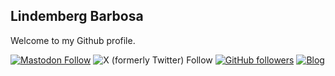 ## Lindemberg Barbosa

Welcome to my Github profile.

[![Mastodon Follow](https://img.shields.io/mastodon/follow/109390029348935518?domain=https%3A%2F%2Fbolha.us&style=for-the-badge)](https://bolha.us/@bergpb)
![X (formerly Twitter) Follow](https://img.shields.io/twitter/follow/lbergpb?style=for-the-badge) [![GitHub followers](https://img.shields.io/github/followers/bergpb?label=GitHub&logo=Github&style=for-the-badge)](https://github.com/bergpb) [![Blog](https://img.shields.io/website?down_color=blue&down_message=blog.bergpb.dev&label=Blog&logo=ghost&logoColor=green&style=for-the-badge&up_color=blue&up_message=blog.bergpb.dev&url=https%3A%2F%2Fblog.bergpb.dev)](https://blog.bergpb.dev)
